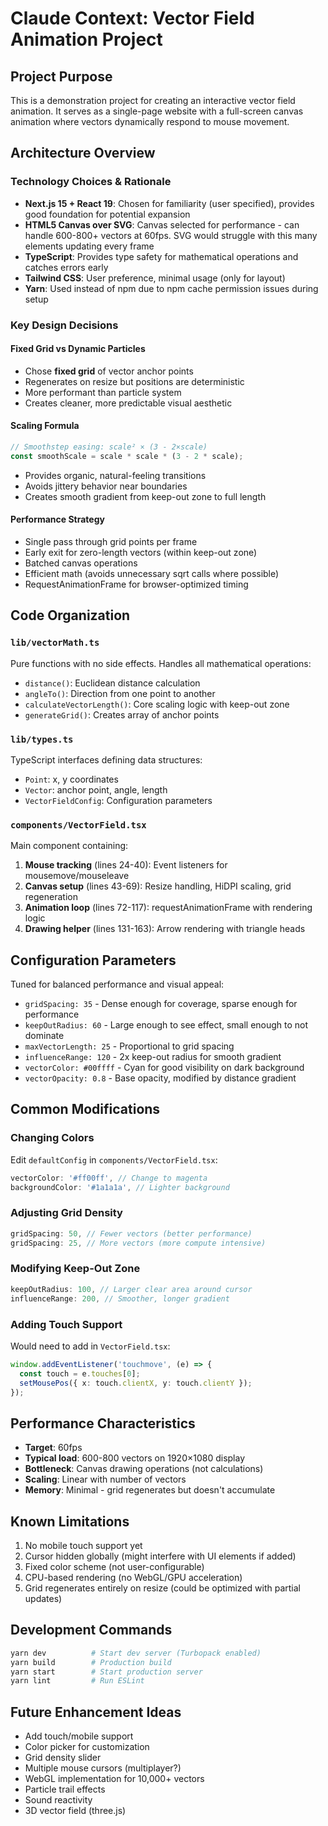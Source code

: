 # Claude Context: Vector Field Animation Project

## Project Purpose
This is a demonstration project for creating an interactive vector field animation. It serves as a single-page website with a full-screen canvas animation where vectors dynamically respond to mouse movement.

## Architecture Overview

### Technology Choices & Rationale
- **Next.js 15 + React 19**: Chosen for familiarity (user specified), provides good foundation for potential expansion
- **HTML5 Canvas over SVG**: Canvas selected for performance - can handle 600-800+ vectors at 60fps. SVG would struggle with this many elements updating every frame
- **TypeScript**: Provides type safety for mathematical operations and catches errors early
- **Tailwind CSS**: User preference, minimal usage (only for layout)
- **Yarn**: Used instead of npm due to npm cache permission issues during setup

### Key Design Decisions

#### Fixed Grid vs Dynamic Particles
- Chose **fixed grid** of vector anchor points
- Regenerates on resize but positions are deterministic
- More performant than particle system
- Creates cleaner, more predictable visual aesthetic

#### Scaling Formula
```typescript
// Smoothstep easing: scale² × (3 - 2×scale)
const smoothScale = scale * scale * (3 - 2 * scale);
```
- Provides organic, natural-feeling transitions
- Avoids jittery behavior near boundaries
- Creates smooth gradient from keep-out zone to full length

#### Performance Strategy
- Single pass through grid points per frame
- Early exit for zero-length vectors (within keep-out zone)
- Batched canvas operations
- Efficient math (avoids unnecessary sqrt calls where possible)
- RequestAnimationFrame for browser-optimized timing

## Code Organization

### `lib/vectorMath.ts`
Pure functions with no side effects. Handles all mathematical operations:
- `distance()`: Euclidean distance calculation
- `angleTo()`: Direction from one point to another
- `calculateVectorLength()`: Core scaling logic with keep-out zone
- `generateGrid()`: Creates array of anchor points

### `lib/types.ts`
TypeScript interfaces defining data structures:
- `Point`: x, y coordinates
- `Vector`: anchor point, angle, length
- `VectorFieldConfig`: Configuration parameters

### `components/VectorField.tsx`
Main component containing:
1. **Mouse tracking** (lines 24-40): Event listeners for mousemove/mouseleave
2. **Canvas setup** (lines 43-69): Resize handling, HiDPI scaling, grid regeneration
3. **Animation loop** (lines 72-117): requestAnimationFrame with rendering logic
4. **Drawing helper** (lines 131-163): Arrow rendering with triangle heads

## Configuration Parameters
Tuned for balanced performance and visual appeal:
- `gridSpacing: 35` - Dense enough for coverage, sparse enough for performance
- `keepOutRadius: 60` - Large enough to see effect, small enough to not dominate
- `maxVectorLength: 25` - Proportional to grid spacing
- `influenceRange: 120` - 2x keep-out radius for smooth gradient
- `vectorColor: #00ffff` - Cyan for good visibility on dark background
- `vectorOpacity: 0.8` - Base opacity, modified by distance gradient

## Common Modifications

### Changing Colors
Edit `defaultConfig` in `components/VectorField.tsx`:
```typescript
vectorColor: '#ff00ff', // Change to magenta
backgroundColor: '#1a1a1a', // Lighter background
```

### Adjusting Grid Density
```typescript
gridSpacing: 50, // Fewer vectors (better performance)
gridSpacing: 25, // More vectors (more compute intensive)
```

### Modifying Keep-Out Zone
```typescript
keepOutRadius: 100, // Larger clear area around cursor
influenceRange: 200, // Smoother, longer gradient
```

### Adding Touch Support
Would need to add in `VectorField.tsx`:
```typescript
window.addEventListener('touchmove', (e) => {
  const touch = e.touches[0];
  setMousePos({ x: touch.clientX, y: touch.clientY });
});
```

## Performance Characteristics
- **Target**: 60fps
- **Typical load**: 600-800 vectors on 1920×1080 display
- **Bottleneck**: Canvas drawing operations (not calculations)
- **Scaling**: Linear with number of vectors
- **Memory**: Minimal - grid regenerates but doesn't accumulate

## Known Limitations
1. No mobile touch support yet
2. Cursor hidden globally (might interfere with UI elements if added)
3. Fixed color scheme (not user-configurable)
4. CPU-based rendering (no WebGL/GPU acceleration)
5. Grid regenerates entirely on resize (could be optimized with partial updates)

## Development Commands
```bash
yarn dev          # Start dev server (Turbopack enabled)
yarn build        # Production build
yarn start        # Start production server
yarn lint         # Run ESLint
```

## Future Enhancement Ideas
- Add touch/mobile support
- Color picker for customization
- Grid density slider
- Multiple mouse cursors (multiplayer?)
- WebGL implementation for 10,000+ vectors
- Particle trail effects
- Sound reactivity
- 3D vector field (three.js)

